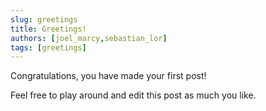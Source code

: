 ```yaml
---
slug: greetings
title: Greetings!
authors: [joel_marcy,sebastian_lor]
tags: [greetings]
---
```


Congratulations, you have made your first post!

Feel free to play around and edit this post as much you like.

<!-- truncate -->

